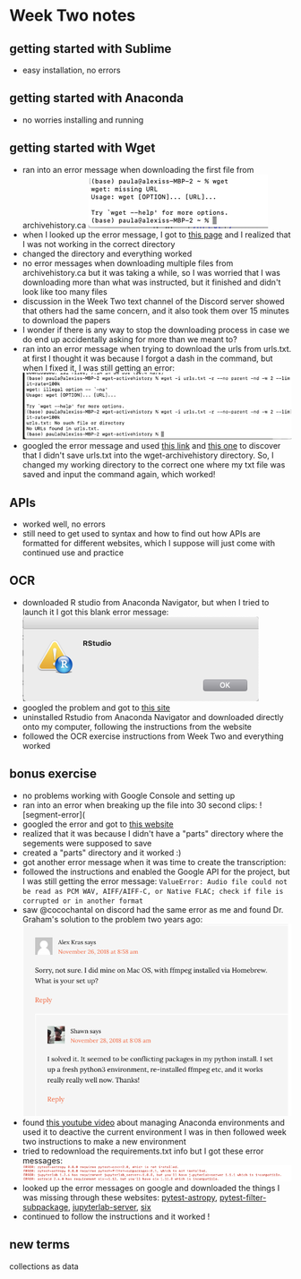 # Week Two notes

## getting started with Sublime
- easy installation, no errors

## getting started with Anaconda
- no worries installing and running

## getting started with Wget
- ran into an error message when downloading the first file from archivehistory.ca ![ah-error](ah-error.png)
- when I looked up the error message, I got to [this page](https://stackoverflow.com/questions/33494067/lfs-version-7-8-wget-is-not-working) and I realized that I was not working in the correct directory
- changed the directory and everything worked
- no error messages when downloading multiple files from archivehistory.ca but it was taking a while, so I was worried that I was downloading more than what was instructed, but it finished and didn't look like too many files
- discussion in the Week Two text channel of the Discord server showed that others had the same concern, and it also took them over 15 minutes to download the papers
- I wonder if there is any way to stop the downloading process in case we do end up accidentally asking for more than we meant to?
- ran into an error message when trying to download the urls from urls.txt. at first I thought it was because I forgot a dash in the command, but when I fixed it, I was still getting an error: ![war-diaries-error](war-diaries-error.png)
- googled the error message and used [this link](https://stackoverflow.com/questions/33494067/lfs-version-7-8-wget-is-not-working) and [this one](https://askubuntu.com/questions/1190692/error-when-using-wget-to-download-a-list-of-urls-in-a-txt-file) to discover that I didn't save urls.txt into the wget-archivehistory directory. So, I changed my working directory to the correct one where my txt file was saved and input the command again, which worked!

## APIs
- worked well, no errors
- still need to get used to syntax and how to find out how APIs are formatted for different websites, which I suppose will just come with continued use and practice

## OCR
- downloaded R studio from Anaconda Navigator, but when I tried to launch it I got this blank error message: ![r-app-error](r-app-error.png)
- googled the problem and got to [this site](https://community.rstudio.com/t/r-does-not-launch-properly/8630/2)
- uninstalled Rstudio from Anaconda Navigator and downloaded directly onto my computer, following the instructions from the website
- followed the OCR exercise instructions from Week Two and everything worked 

## bonus exercise
- no problems working with Google Console and setting up
- ran into an error when breaking up the file into 30 second clips: ![segment-error](
- googled the error and got to [this website](https://stackoverflow.com/questions/58742620/ffmpeg-giving-me-failed-to-open-segment-error-trying-to-parse-wav-file-into-30)
- realized that it was because I didn't have a "parts" directory where the segements were supposed to save
- created a "parts" directory and it worked :)
- got another error message when it was time to create the transcription: 
- followed the instructions and enabled the Google API for the project, but I was still getting the error message: `ValueError: Audio file could not be read as PCM WAV, AIFF/AIFF-C, or Native FLAC; check if file is corrupted or in another format`
- saw @cocochantal on discord had the same error as me and found Dr. Graham's solution to the problem two years ago: ![py-transcript-solution](py-transcript-solution.png)
- found [this youtube video](https://www.youtube.com/watch?v=EGaw6VXV3GI) about managing Anaconda environments and used it to deactive the current environment I was in then followed week two instructions to make a new environment
- tried to redownload the requirements.txt info but I got these error messages: ![requirements-error](requirements-error.png)
- looked up the error messages on google and downloaded the things I was missing through these websites: [pytest-astropy](https://pypi.org/project/pytest-astropy/), [pytest-filter-subpackage](https://pypi.org/project/pytest-filter-subpackage/), [jupyterlab-server](https://pypi.org/project/jupyterlab-server/), [six](https://pypi.org/project/six/#description)
- continued to follow the instructions and it worked !

## new terms


collections as data
